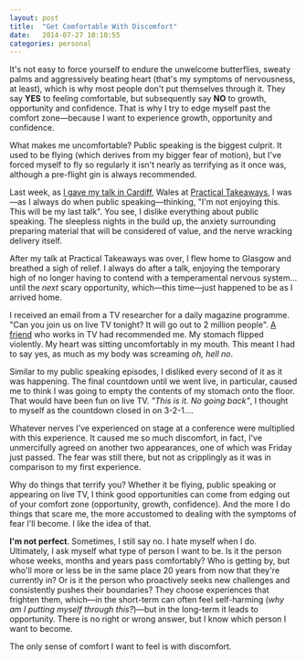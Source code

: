 ```yaml
---
layout: post
title:  "Get Comfortable With Discomfort"
date:   2014-07-27 10:10:55
categories: personal
---
```

It's not easy to force yourself to endure the unwelcome butterflies, sweaty palms and aggressively beating heart (that's my symptoms of nervousness, at least), which is why most people don't put themselves through it. They say <strong>YES</strong> to feeling comfortable, but subsequently say <strong>NO</strong> to growth, opportunity and confidence. That is why I try to edge myself past the comfort zone—because I want to experience growth, opportunity and confidence.

What makes me uncomfortable? Public speaking is the biggest culprit. It used to be flying (which derives from my bigger fear of motion), but I've forced myself to fly so regularly it isn't nearly as terrifying as it once was, although a pre-flight gin is always recommended.

Last week, as <a href="http://insurancebyjack.co.uk/news/2014/07/24/practical-takeaways.html">I gave my talk in Cardiff</a>, Wales at <a href="http://practicaltakeaways.co.uk">Practical Takeaways</a>, I was—as I always do when public speaking—thinking, "I'm not enjoying this. This will be my last talk". You see, I dislike everything about public speaking. The sleepless nights in the build up, the anxiety surrounding preparing material that will be considered of value, and the nerve wracking delivery itself.

After my talk at Practical Takeaways was over, I flew home to Glasgow and breathed a sigh of relief. I always do after a talk, enjoying the temporary high of no longer having to contend with a temperamental nervous system… until the <em>next</em> scary opportunity, which—this time—just happened to be as I arrived home.

I received an email from a TV researcher for a daily magazine programme. "Can you join us on live TV tonight? It will go out to 2 million people". <a href="http://twitter.com/hellorogue">A friend</a> who works in TV had recommended me. My stomach flipped violently. My heart was sitting uncomfortably in my mouth. This meant I had to say yes, as much as my body was screaming <em>oh, hell no</em>.

Similar to my public speaking episodes, I disliked every second of it as it was happening. The final countdown until we went live, in particular, caused me to think I was going to empty the contents of my stomach onto the floor. That would have been fun on live TV. <em>"This is it. No going back"</em>, I thought to myself as the countdown closed in on 3-2-1….

Whatever nerves I've experienced on stage at a conference were multiplied with this experience. It caused me so much discomfort, in fact, I've unmercifully agreed on another two appearances, one of which was Friday just passed. The fear was still there, but not as cripplingly as it was in comparison to my first experience.

Why do things that terrify you? Whether it be flying, public speaking or appearing on live TV, I think good opportunities can come from edging out of your comfort zone (opportunity, growth, confidence). And the more I do things that scare me, the more accustomed to dealing with the symptoms of fear I'll become. I like the idea of that.

<strong>I'm not perfect</strong>. Sometimes, I still say no. I hate myself when I do. Ultimately, I ask myself what type of person I want to be. Is it the person whose weeks, months and years pass comfortably? Who is getting by, but who'll more or less be in the same place 20 years from now that they're currently in? Or is it the person who proactively seeks new challenges and consistently pushes their boundaries? They choose experiences that frighten them, which—in the short-term can often feel self-harming (<em>why am I putting myself through this?</em>)—but in the long-term it leads to opportunity. There is no right or wrong answer, but I know which person I want to become.

The only sense of comfort I want to feel is with discomfort.
